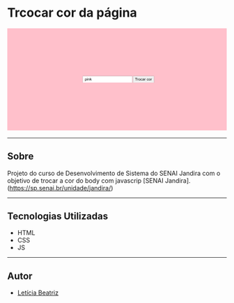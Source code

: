 # Trcocar cor da página 

![]( ./Captura%20de%20tela%202025-01-30%20103830.png)

---

## Sobre 
Projeto do curso de Desenvolvimento de Sistema do SENAI Jandira com o objetivo de trocar a cor do body com javascrip [SENAI Jandira]. 
(https://sp.senai.br/unidade/jandira/)


---

## Tecnologias Utilizadas
- HTML
- CSS
- JS

---

## Autor
- [Letícia Beatriz](https://www.linkedin.com/in/let%C3%ADcia-beatriz-martins-8933ba308/)
